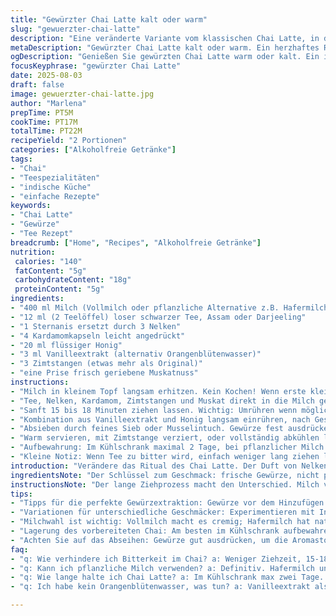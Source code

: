 ```yaml
---
title: "Gewürzter Chai Latte kalt oder warm"
slug: "gewuerzter-chai-latte"
description: "Eine veränderte Variante vom klassischen Chai Latte, in der Gewürze wie Sternanis durch Nelken ersetzt wurden, mehr Zimt und ein Hauch Muskat die Tiefe erhöhen. Milchmenge reduziert, süßer mit Honig statt Zucker. Milch wird langsam erhitzt, damit sich die Aromen gut verbinden ohne zu kochen. Der Aufguss zieht länger, damit die Gewürze stärker dominieren, dann alles gut abgesiebt. Warm und kalt trinkbar. Perfekt für Gewürzliebhaber, die einen Twist wollen, aber gluten-, nuss- und eifrei. Vegetarisch und ohne künstliche Zusätze. Typisch cremig, leicht süßlich, mit würziger Wärme. "
metaDescription: "Gewürzter Chai Latte kalt oder warm. Ein herzhaftes Rezept mit Nelken, Zimt und Honig, das den klassischen Chai auf spannende Weise verwandelt."
ogDescription: "Genießen Sie gewürzten Chai Latte warm oder kalt. Ein intensives Aroma mit Honig und Gewürzen für alle, die das Besondere suchen."
focusKeyphrase: "gewürzter Chai Latte"
date: 2025-08-03
draft: false
image: gewuerzter-chai-latte.jpg
author: "Marlena"
prepTime: PT5M
cookTime: PT17M
totalTime: PT22M
recipeYield: "2 Portionen"
categories: ["Alkoholfreie Getränke"]
tags:
- "Chai"
- "Teespezialitäten"
- "indische Küche"
- "einfache Rezepte"
keywords:
- "Chai Latte"
- "Gewürze"
- "Tee Rezept"
breadcrumb: ["Home", "Recipes", "Alkoholfreie Getränke"]
nutrition: 
 calories: "140"
 fatContent: "5g"
 carbohydrateContent: "18g"
 proteinContent: "5g"
ingredients:
- "400 ml Milch (Vollmilch oder pflanzliche Alternative z.B. Hafermilch)"
- "12 ml (2 Teelöffel) loser schwarzer Tee, Assam oder Darjeeling"
- "1 Sternanis ersetzt durch 3 Nelken"
- "4 Kardamomkapseln leicht angedrückt"
- "20 ml flüssiger Honig"
- "3 ml Vanilleextrakt (alternativ Orangenblütenwasser)"
- "3 Zimtstangen (etwas mehr als Original)"
- "eine Prise frisch geriebene Muskatnuss"
instructions:
- "Milch in kleinem Topf langsam erhitzen. Kein Kochen! Wenn erste kleine Bläschen, Temperatur etwas reduzieren."
- "Tee, Nelken, Kardamom, Zimtstangen und Muskat direkt in die Milch geben."
- "Sanft 15 bis 18 Minuten ziehen lassen. Wichtig: Umrühren wenn möglich, damit sich Gewürze öffnen; Geruch wird intensiver, Oberfläche leicht veschäumt."
- "Kombination aus Vanilleextrakt und Honig langsam einrühren, nach Geschmack anpassen, schmeckt süßer und aromatischer als Zucker."
- "Absieben durch feines Sieb oder Musselintuch. Gewürze fest ausdrücken, sonst milchige Textur stört."
- "Warm servieren, mit Zimtstange verziert, oder vollständig abkühlen lassen im Kühlschrank – eiskalt ebenfalls gut, Eiswürfel optional."
- "Aufbewahrung: Im Kühlschrank maximal 2 Tage, bei pflanzlicher Milch vorher kurz aufschäumen, sonst entfaltet sich Aroma nicht."
- "Kleine Notiz: Wenn Tee zu bitter wird, einfach weniger lang ziehen lassen, sonst zu dominant; Alternative Gewürze Ingwer oder schwarzer Pfeffer geben extra Kick."
introduction: "Verändere das Ritual des Chai Latte. Der Duft von Nelken füllt die Luft statt der gewohnten Lakritznote vom Sternanis. Milch reduziert, mehr Zimt, ein Hauch Muskat und Honig süßen feiner. Ziehen lassen dauert etwas länger, um die Gewürze zu entfalten – Geduld zahlt sich aus. Vanilleeversion durch Orangenblütenwasser ersetzt, gibt florale Frische. Warm oder kalt, beides geht – kalt ist erfrischend und ein kleines Abenteuer. Tee sorgfältig gewählt: Assam gibt Tiefe, Darjeeling mehr Florales. Die Mischung lässt sich anpassen, je nach Stimmung. Gute Milch bzw Pflanzendrink ist Basis vom Geschmack. Einfach den Duft der Gewürze wahrnehmen, wenn die Milch leise brodelt, weiß man: gleich ist es soweit. Honig süßt subtil und rundet die Essenz ab. Tipp: Immer Gewürze leicht knacken, bringt Aroma schnell frei. Kein Kochen, niedrige Temperatur erhalten, so bleibt Milch cremig. Kleine Schritte, großer Effekt."
ingredientsNote: "Der Schlüssel zum Geschmack: frische Gewürze, nicht pulverisiert. Nelken statt Sternanis, für Wärme mit etwas scharfer Würze. Kardamom frisch zerdrückt, Zimtstangen muffeln nicht, sondern entfalten beim Ziehen süße Harztöne. Dosierung erhöht gegenüber klassischem Rezept, aber Vorsicht vor Bitterkeit. Milchmenge reduziert leicht, damit alles inklusive Süße nicht verwässert wird. Honig anstatt Zucker bringt Tiefe, Ahornsirup ist Alternative, Agave auch möglich. Vanilleextrakt, kein Aroma aus dem Supermarkt mit künstlicher Note, sondern echtes Extrakt oder Orangenblütenwasser frisch. Für Laktoseintoleranz Hafer- oder Sojamilch benutzen - nicht alle milchfreien Varianten eignen sich, hier Hafer am besten cremeweich. Frischer Ingwer, wenn gewünscht, hauchdünn schneiden, für zusätzlichen Schub."
instructionsNote: "Der lange Ziehprozess macht den Unterschied. Milch vorsichtig auf 70-80 Grad erhitzen, keine Blasen, sonst wird die Textur unangenehm und Gewürze bitter. Zutaten direkt in heiße Milch, nicht vorher oder später, damit sich die Aromen langsam entfalten. Leichtes Umrühren alle paar Minuten. Nach spätestens 18 Minuten ziehen, solange bis die Luft würzig duftet und die Farbe satt, bernsteinfarben ist. Abseihen, eventuell durch feines Tuch zum Restentfernen. Honig im letzten Schritt einrühren, damit er sein volles Aroma behält. Heiß servieren mit Zimtstange oder abkühlen für kalte Variante. Kalt unbedingt nochmals kräftig umrühren vor Genuss, denn Gewürzöle setzen sich ab. Wer Zeitdruck hat, kann die Gewürze im Mörser etwas zerkleinern, dann braucht es weniger Ziehzeit, aber gern selbst ausprobieren. Nie kochen lassen, das zerstört Frische und Harmonie. Die Essenz liegt in langsamem Kontakt von Milch und Gewürzen."
tips:
- "Tipps für die perfekte Gewürzextraktion: Gewürze vor dem Hinzufügen anstoßen. Das erhöht die Aromaentfaltung. Wenn die Milch langsam erhitzt wird, nicht vergessen; Temperatur überprüfen, 70 bis 80 Grad sind optimal. Vor dem ersten Blubbern abziehen. Nichts überkochen; Rezepte mit Geduld befolgen, das Aroma entfaltet sich."
- "Variationen für unterschiedliche Geschmäcker: Experimentieren mit Ingwer. Frisch oder getrocknet; beides bringt einen scharfen Kick. Zimtstangen können mehr Zimtgeschmack bringen. Kardamom sollte leicht angedrückt werden, um die Öle und Aromen zu aktivieren. Honig hat eine bessere Balance als Zucker, probieren Sie Ahornsirup bei Bedarf."
- "Milchwahl ist wichtig: Vollmilch macht es cremig; Hafermilch hat natürliche Süße. Sojamilch eignet sich gut für Eiweiß; etwas dicker. Koschere oder glutenfreie Optionen; Teemischung prüfen. Doch entscheiden Sie basierend auf Vorlieben. Frische Zutaten sind entscheidend; Gewürze vorher riechen."
- "Lagerung des vorbereiteten Chai: Am besten im Kühlschrank aufbewahren. Länger als zwei Tage, das Aroma leidet. Aufschäumen vor dem Servieren nicht vergessen. Kalt genießen, aber vor dem Genießen gut umrühren. Gewürzöle setzen sich ab. Das ergibt eine trübe Textur, nicht ansprechend. "
- "Achten Sie auf das Abseihen: Gewürze gut ausdrücken, um die Aromastoffe zu erhalten. Feines Sieb nutzen; kein Rest soll in das Getränk gelangen. Lieber direkt abseihen, als später zu rekonstruieren. Übermäßige Extraktion führt zu Bitterkeit. Man will einen ausgewogenen Geschmack."
faq:
- "q: Wie verhindere ich Bitterkeit im Chai? a: Weniger Ziehzeit, 15-18 Minuten. Zimt und Muskat: nur Prise. Gewürze sollten frisch sein. Unbedingt durch ein feines Sieb abseihen. Bittere Rückstände vermeiden."
- "q: Kann ich pflanzliche Milch verwenden? a: Definitiv. Hafermilch und Sojamilch sind empfehlenswert. Cremigkeit bleibt erhalten. Am besten frisch kaufen. Ein paar Stunden vorher aufschäumen. Das Aroma entwickelt sich besser."
- "q: Wie lange halte ich Chai Latte? a: Im Kühlschrank max zwei Tage. Vor dem Servieren gut umrühren. Wenn er kalt serviert wird, unbedingt wieder an die Oberfläche bringen. Aroma ist sonst nicht optimal."
- "q: Ich habe kein Orangenblütenwasser, was tun? a: Vanilleextrakt als Ersatz nutzen. Schmeckt auch hervorragend. Experimentieren lohnt sich. Andere Aromen ausprobieren, vielleicht Mandel- oder Zimt-Extract.  Immer auf Qualität achten."

---
```

